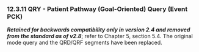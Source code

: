 ### 12.3.11 QRY - Patient Pathway (Goal-Oriented) Query (Event PCK)

**_Retained for backwards compatibility only in version 2.4 and removed from the standard as of v2.8_**; refer to Chapter 5, section 5.4. The original mode query and the QRD/QRF segments have been replaced.
